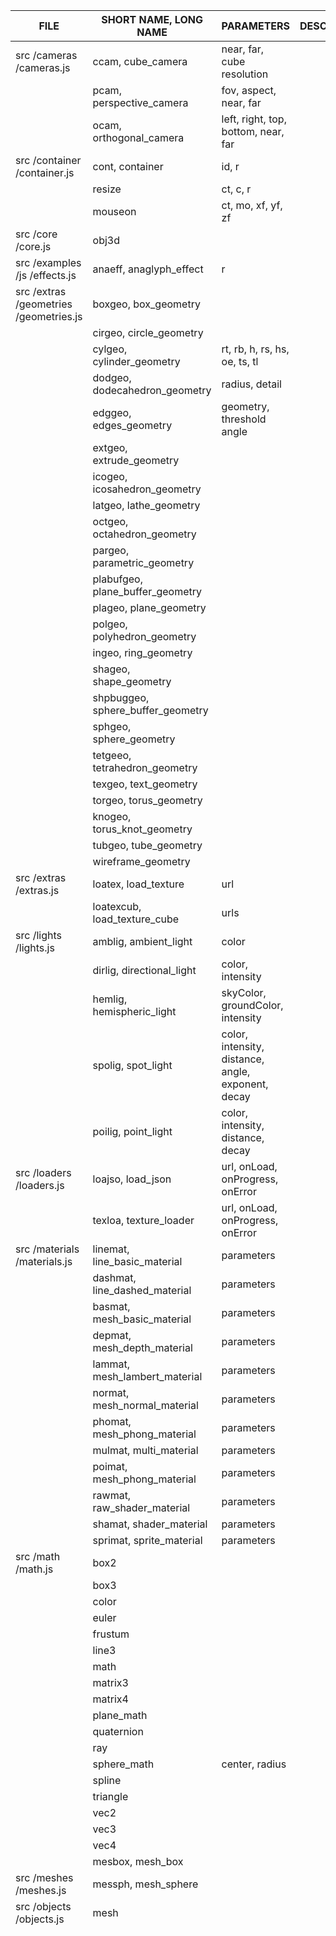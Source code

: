 FILE                                   | SHORT NAME, LONG NAME             | PARAMETERS                          | DESCRIPTION
---------------------------------------| ----------------------------------| ------------------------------------| ----------------------------------
src /cameras /cameras.js               | ccam, cube_camera                 | near, far, cube resolution          |
                                       | pcam, perspective_camera          | fov, aspect, near, far              |
                                       | ocam, orthogonal_camera           | left, right, top, bottom, near, far |
src /container /container.js           | cont, container                   | id, r                               |
                                       | resize                            | ct, c, r                            |
                                       | mouseon                           | ct, mo, xf, yf, zf                  |
src /core /core.js                     | obj3d                             |                                     |
src /examples /js /effects.js          | anaeff, anaglyph_effect           | r                                   |
src /extras /geometries /geometries.js | boxgeo, box_geometry              |                                     |
                                       | cirgeo, circle_geometry           |                                     |
                                       | cylgeo, cylinder_geometry         | rt, rb, h, rs, hs, oe, ts, tl       |
                                       | dodgeo, dodecahedron_geometry     | radius, detail                      |
                                       | edggeo, edges_geometry            | geometry, threshold angle           |
                                       | extgeo, extrude_geometry          |                                     |
                                       | icogeo, icosahedron_geometry      |                                     |
                                       | latgeo, lathe_geometry            |                                     |
                                       | octgeo, octahedron_geometry       |                                     |
                                       | pargeo, parametric_geometry       |                                     |
                                       | plabufgeo, plane_buffer_geometry  |                                     |
                                       | plageo, plane_geometry            |                                     |
                                       | polgeo, polyhedron_geometry       |                                     |
                                       | ingeo, ring_geometry              |                                     |
                                       | shageo, shape_geometry            |                                     |
                                       | shpbuggeo, sphere_buffer_geometry |                                     |
                                       | sphgeo, sphere_geometry           |                                     |
                                       | tetgeeo, tetrahedron_geometry     |                                     |
                                       | texgeo, text_geometry             |                                     |
                                       | torgeo, torus_geometry            |                                     |
                                       | knogeo, torus_knot_geometry       |                                     |
                                       | tubgeo, tube_geometry             |                                     |
                                       | wireframe_geometry                |                                     |
src /extras /extras.js                 | loatex, load_texture              | url                                                 |
                                       | loatexcub, load_texture_cube      | urls                                                |
src /lights /lights.js                 | amblig, ambient_light             | color                                               |
                                       | dirlig, directional_light         | color, intensity                                    |
                                       | hemlig, hemispheric_light         | skyColor, groundColor, intensity                    |
                                       | spolig, spot_light                | color, intensity, distance, angle, exponent, decay  |
                                       | poilig, point_light               | color, intensity, distance, decay                   |
src /loaders /loaders.js               | loajso, load_json                 | url, onLoad, onProgress, onError                    |
                                       | texloa, texture_loader            | url, onLoad, onProgress, onError    |
src /materials /materials.js           | linemat, line_basic_material      | parameters                          |
                                       | dashmat, line_dashed_material     | parameters                          |
                                       | basmat, mesh_basic_material       | parameters                          |
                                       | depmat, mesh_depth_material       | parameters                          |
                                       | lammat, mesh_lambert_material     | parameters                          |
                                       | normat, mesh_normal_material      | parameters                          |
                                       | phomat, mesh_phong_material       | parameters                          |
                                       | mulmat, multi_material            | parameters                          |
                                       | poimat, mesh_phong_material       | parameters                          |
                                       | rawmat, raw_shader_material       | parameters                          |
                                       | shamat, shader_material           | parameters                          |
                                       | sprimat, sprite_material          | parameters                          |
src /math /math.js                     | box2                              |                                     |
                                       | box3                              |                                     |
                                       | color                             |                                     |
                                       | euler                             |                                     |
                                       | frustum                           |                                     |
                                       | line3                             |                                     |
                                       | math                              |                                     |
                                       | matrix3                           |                                     |
                                       | matrix4                           |                                     |
                                       | plane_math                        |                                     |
                                       | quaternion                        |                                     |
                                       | ray                               |                                     |
                                       | sphere_math                       | center, radius                      |
                                       | spline                            |                                     |
                                       | triangle                          |                                     |
                                       | vec2                              |                                     |
                                       | vec3                              |                                     |
                                       | vec4                              |                                     |
                                       | mesbox, mesh_box                  |                                     |
src /meshes /meshes.js                 | messph, mesh_sphere               |                                     |
src /objects /objects.js               | mesh                              |                                     |
                                       |                                   |                                     |
                                       |                                   |                                     |
                                       |                                   |                                     |
                                       |                                   |                                     |
                                       |                                   |                                     |
                                       |                                   |                                     |
                                       |                                   |                                     |
                                       |                                   |                                     |
                                       |                                   |                                     |
                                       |                                   |                                     |
                                       |                                   |                                     |
                                       |                                   |                                     |
                                       |                                   |                                     |
                                       |                                   |                                     |
                                       |                                   |                                     |
                                       |                                   |                                     |
                                       |                                   |                                     |
                                       |                                   |                                     |
                                       |                                   |                                     |
                                       |                                   |                                     |
                                       |                                   |                                     |
                                       |                                   |                                     |
                                       |                                   |                                     |
                                       |                                   |                                     |
                                       |                                   |                                     |
                                       |                                   |                                     |
                                       |                                   |                                     |
                                       |                                   |                                     |
                                       |                                   |                                     |
                                       |                                   |                                     |
                                       |                                   |                                     |
                                       |                                   |                                     |
                                       |                                   |                                     |
                                       |                                   |                                     |
                                       |                                   |                                     |
                                       |                                   |                                     |
                                       |                                   |                                     |
                                       |                                   |                                     |
                                       |                                   |                                     |
                                       |                                   |                                     |
                                       |                                   |                                     |
                                       |                                   |                                     |
                                       |                                   |                                     |
                                       |                                   |                                     |
                                       |                                   |                                     |
                                       |                                   |                                     |
                                       |                                   |                                     |
                                       |                                   |                                     |
                                       |                                   |                                     |
                                       |                                   |                                     |
                                       |                                   |                                     |
                                       |                                   |                                     |
                                       |                                   |                                     |
                                       |                                   |                                     |
                                       |                                   |                                     |
                                       |                                   |                                     |
                                       |                                   |                                     |
                                       |                                   |                                     |
                                       |                                   |                                     |
                                       |                                   |                                     |
                                       |                                   |                                     |
                                       |                                   |                                     |
                                       |                                   |                                     |
                                       |                                   |                                     |
                                       |                                   |                                     |
                                       |                                   |                                     |
                                       |                                   |                                     |
                                       |                                   |                                     |
                                       |                                   |                                     |
                                       |                                   |                                     |
                                       |                                   |                                     |
                                       |                                   |                                     |
                                       |                                   |                                     |
                                       |                                   |                                     |
                                       |                                   |                                     |
                                       |                                   |                                     |
                                       |                                   |                                     |
                                       |                                   |                                     |
                                       |                                   |                                     |
                                       |                                   |                                     |
                                       |                                   |                                     |
                                       |                                   |                                     |
                                       |                                   |                                     |
                                       |                                   |                                     |
                                       |                                   |                                     |
                                       |                                   |                                     |
                                       |                                   |                                     |
                                       |                                   |                                     |
                                       |                                   |                                     |
                                       |                                   |                                     |
                                       |                                   |                                     |
                                       |                                   |                                     |
                                       |                                   |                                     |
                                       |                                   |                                     |
                                       |                                   |                                     |
                                       |                                   |                                     |
                                       |                                   |                                     |
                                       |                                   |                                     |
                                       |                                   |                                     |
                                       |                                   |                                     |
                                       |                                   |                                     |
                                       |                                   |                                     |
                                       |                                   |                                     |
                                       |                                   |                                     |
                                       |                                   |                                     |
                                       |                                   |                                     |
                                       |                                   |                                     |
                                       |                                   |                                     |
                                       |                                   |                                     |
                                       |                                   |                                     |
                                       |                                   |                                     |
                                       |                                   |                                     |
                                       |                                   |                                     |
                                       |                                   |                                     |
                                       |                                   |                                     |
                                       |                                   |                                     |
                                       |                                   |                                     |
                                       |                                   |                                     |
                                       |                                   |                                     |
                                       |                                   |                                     |
                                       |                                   |                                     |
                                       |                                   |                                     |
                                       |                                   |                                     |
                                       |                                   |                                     |
                                       |                                   |                                     |
                                       |                                   |                                     |
                                       |                                   |                                     |
                                       |                                   |                                     |
                                       |                                   |                                     |
                                       |                                   |                                     |
                                       |                                   |                                     |
                                       |                                   |                                     |
                                       |                                   |                                     |
                                       |                                   |                                     |
                                       |                                   |                                     |
                                       |                                   |                                     |
                                       |                                   |                                     |
                                       |                                   |                                     |
                                       |                                   |                                     |
                                       |                                   |                                     |
                                       |                                   |                                     |
                                       |                                   |                                     |
                                       |                                   |                                     |
                                       |                                   |                                     |
                                       |                                   |                                     |
                                       |                                   |                                     |
                                       |                                   |                                     |
                                       |                                   |                                     |
                                       |                                   |                                     |
                                       |                                   |                                     |
                                       |                                   |                                     |
                                       |                                   |                                     |
                                       |                                   |                                     |
                                       |                                   |                                     |
                                       |                                   |                                     |
                                       |                                   |                                     |
                                       |                                   |                                     |
                                       |                                   |                                     |
                                       |                                   |                                     |
                                       |                                   |                                     |
                                       |                                   |                                     |
                                       |                                   |                                     |
                                       |                                   |                                     |
                                       |                                   |                                     |
                                       |                                   |                                     |
                                       |                                   |                                     |
                                       |                                   |                                     |
                                       |                                   |                                     |
                                       |                                   |                                     |
                                       |                                   |                                     |
                                       |                                   |                                     |
                                       |                                   |                                     |
                                       |                                   |                                     |
                                       |                                   |                                     |
                                       |                                   |                                     |
                                       |                                   |                                     |
                                       |                                   |                                     |
                                       |                                   |                                     |
                                       |                                   |                                     |
                                       |                                   |                                     |
                                       |                                   |                                     |
                                       |                                   |                                     |
                                       |                                   |                                     |
                                       |                                   |                                     |
                                       |                                   |                                     |
                                       |                                   |                                     |
                                       |                                   |                                     |
                                       |                                   |                                     |
                                       |                                   |                                     |
                                       |                                   |                                     |
                                       |                                   |                                     |
                                       |                                   |                                     |
                                       |                                   |                                     |
                                       |                                   |                                     |
                                       |                                   |                                     |
                                       |                                   |                                     |
                                       |                                   |                                     |
                                       |                                   |                                     |
                                       |                                   |                                     |
                                       |                                   |                                     |
                                       |                                   |                                     |
                                       |                                   |                                     |
                                       |                                   |                                     |
                                       |                                   |                                     |
                                       |                                   |                                     |
                                       |                                   |                                     |
                                       |                                   |                                     |
                                       |                                   |                                     |
                                       |                                   |                                     |
                                       |                                   |                                     |
                                       |                                   |                                     |
                                       |                                   |                                     |
                                       |                                   |                                     |
                                       |                                   |                                     |
                                       |                                   |                                     |
                                       |                                   |                                     |
                                       |                                   |                                     |
                                       |                                   |                                     |
                                       |                                   |                                     |
                                       |                                   |                                     |
                                       |                                   |                                     |
                                       |                                   |                                     |
                                       |                                   |                                     |
                                       |                                   |                                     |
                                       |                                   |                                     |
                                       |                                   |                                     |
                                       |                                   |                                     |
                                       |                                   |                                     |
                                       |                                   |                                     |
                                       |                                   |                                     |
                                       |                                   |                                     |
                                       |                                   |                                     |
                                       |                                   |                                     |
                                       |                                   |                                     |
                                       |                                   |                                     |
                                       |                                   |                                     |
                                       |                                   |                                     |
                                       |                                   |                                     |
                                       |                                   |                                     |
                                       |                                   |                                     |
                                       |                                   |                                     |
                                       |                                   |                                     |
                                       |                                   |                                     |
                                       |                                   |                                     |
                                       |                                   |                                     |
                                       |                                   |                                     |
                                       |                                   |                                     |
                                       |                                   |                                     |
                                       |                                   |                                     |
                                       |                                   |                                     |
                                       |                                   |                                     |
                                       |                                   |                                     |
                                       |                                   |                                     |
                                       |                                   |                                     |
                                       |                                   |                                     |
                                       |                                   |                                     |
                                       |                                   |                                     |
                                       |                                   |                                     |
                                       |                                   |                                     |
                                       |                                   |                                     |
                                       |                                   |                                     |
                                       |                                   |                                     |
                                       |                                   |                                     |
                                       |                                   |                                     |
                                       |                                   |                                     |
                                       |                                   |                                     |
                                       |                                   |                                     |
                                       |                                   |                                     |
                                       |                                   |                                     |
                                       |                                   |                                     |
                                       |                                   |                                     |
                                       |                                   |                                     |
                                       |                                   |                                     |
                                       |                                   |                                     |
                                       |                                   |                                     |
                                       |                                   |                                     |
                                       |                                   |                                     |
                                       |                                   |                                     |
                                       |                                   |                                     |
                                       |                                   |                                     |
                                       |                                   |                                     |
                                       |                                   |                                     |
                                       |                                   |                                     |
                                       |                                   |                                     |
                                       |                                   |                                     |
                                       |                                   |                                     |
                                       |                                   |                                     |
                                       |                                   |                                     |
                                       |                                   |                                     |
                                       |                                   |                                     |
                                       |                                   |                                     |
                                       |                                   |                                     |
                                       |                                   |                                     |
                                       |                                   |                                     |
                                       |                                   |                                     |
                                       |                                   |                                     |
                                       |                                   |                                     |
                                       |                                   |                                     |
                                       |                                   |                                     |
                                       |                                   |                                     |
                                       |                                   |                                     |
                                       |                                   |                                     |
                                       |                                   |                                     |
                                       |                                   |                                     |
                                       |                                   |                                     |
                                       |                                   |                                     |
                                       |                                   |                                     |
                                       |                                   |                                     |
                                       |                                   |                                     |
                                       |                                   |                                     |
                                       |                                   |                                     |
                                       |                                   |                                     |
                                       |                                   |                                     |
                                       |                                   |                                     |
                                       |                                   |                                     |
                                       |                                   |                                     |
                                       |                                   |                                     |
                                       |                                   |                                     |
                                       |                                   |                                     |
                                       |                                   |                                     |
                                       |                                   |                                     |
                                       |                                   |                                     |
                                       |                                   |                                     |
                                       |                                   |                                     |
                                       |                                   |                                     |
                                       |                                   |                                     |
                                       |                                   |                                     |
                                       |                                   |                                     |
                                       |                                   |                                     |
                                       |                                   |                                     |
                                       |                                   |                                     |
                                       |                                   |                                     |              
                                       |                                   |                                     |              
                                       |                                   |                                     |              
                                       |                                   |                                     |              
                                       |                                   |                                     |              
                                       |                                   |                                     |              
                                       |                                   |                                     |              
                                       |                                   |                                     |              
                                       |                                   |                                     |              
                                       |                                   |                                     |              
                                       |                                   |                                     |              
                                       |                                   |                                     |              
                                       |                                   |                                     |              
                                       |                                   |                                     |              
                                       |                                   |                                     |              
                                       |                                   |                                     |              
                                       |                                   |                                     |              
                                       |                                   |                                     |              
                                       |                                   |                                     |              
                                       |                                   |                                     |              
                                       |                                   |                                     |              
                                       |                                   |                                     |              
                                       |                                   |                                     |              
                                       |                                   |                                     |              
                                       |                                   |                                     |              
                                       |                                   |                                     |              
                                       |                                   |                                     |              
                                       |                                   |                                     |              
                                       |                                   |                                     |              
                                       |                                   |                                     |              
                                       |                                   |                                     |              
                                       |                                   |                                     |              
                                       |                                   |                                     |              
                                       |                                   |                                     |              
                                       |                                   |                                     |              
                                       |                                   |                                     |              
                                       |                                   |                                     |              
                                       |                                   |                                     |              
                                       |                                   |                                     |              
                                       |                                   |                                     |              
                                       |                                   |                                     |              
                                       |                                   |                                     |              
                                       |                                   |                                     |              
                                       |                                   |                                     |              
                                       |                                   |                                     |              
                                       |                                   |                                     |              
                                       |                                   |                                     |              
                                       |                                   |                                     |              
                                       |                                   |                                     |              
                                       |                                   |                                     |              
                                       |                                   |                                     |              
                                       |                                   |                                     |              
                                       |                                   |                                     |              
                                       |                                   |                                     |              
                                       |                                   |                                     |              
                                       |                                   |                                     |              
                                       |                                   |                                     |              
                                       |                                   |                                     |              
                                       |                                   |                                     |              
                                       |                                   |                                     |              
                                       |                                   |                                     |              
                                       |                                   |                                     |              
                                       |                                   |                                     |              
                                       |                                   |                                     |              
                                       |                                   |                                     |              
                                       |                                   |                                     |              
                                       |                                   |                                     |              
                                       |                                   |                                     |              
                                       |                                   |                                     |              
                                       |                                   |                                     |              
                                       |                                   |                                     |              
                                       |                                   |                                     |              
                                       |                                   |                                     |              
                                       |                                   |                                     |              
                                       |                                   |                                     |              
                                       |                                   |                                     |              
                                       |                                   |                                     |              
                                       |                                   |                                     |              
                                       |                                   |                                     |              
                                       |                                   |                                     |              
                                       |                                   |                                     |              
                                       |                                   |                                     |              
                                       |                                   |                                     |              
                                       |                                   |                                     |              
                                       |                                   |                                     |              
                                       |                                   |                                     |              
                                       |                                   |                                     |              
                                       |                                   |                                     |              
                                       |                                   |                                     |              
                                       |                                   |                                     |              
                                       |                                   |                                     |              
                                       |                                   |                                     |              
                                       |                                   |                                     |              
                                       |                                   |                                     |             